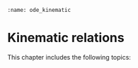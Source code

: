 ```{index} Kinematic relations
:name: ode_kinematic
```
# Kinematic relations

This chapter includes the following topics:
```{tableofcontents}
```